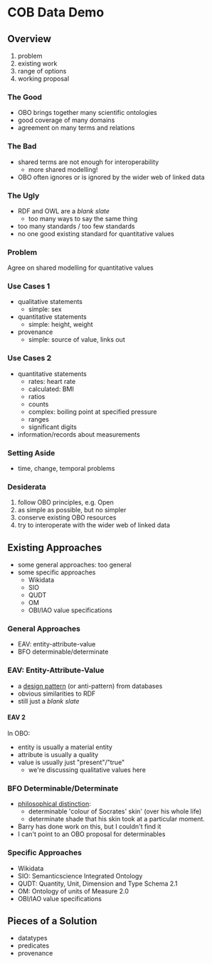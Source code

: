 # COB Data Demo

## Overview

1. problem
2. existing work
3. range of options
4. working proposal

### The Good

- OBO brings together many scientific ontologies
- good coverage of many domains
- agreement on many terms and relations

### The Bad

- shared terms are not enough for interoperability
  - more shared modelling!
- OBO often ignores or is ignored by the wider web of linked data

### The Ugly

- RDF and OWL are a *blank slate*
  - too many ways to say the same thing
- too many standards / too few standards
- no one good existing standard for quantitative values

### Problem

Agree on shared modelling for quantitative values

### Use Cases 1

- qualitative statements
  - simple: sex
- quantitative statements
  - simple: height, weight
- provenance
  - simple: source of value, links out

### Use Cases 2

- quantitative statements
  - rates: heart rate
  - calculated: BMI
  - ratios
  - counts
  - complex: boiling point at specified pressure
  - ranges
  - significant digits
- information/records about measurements

### Setting Aside

- time, change, temporal problems

### Desiderata

1. follow OBO principles, e.g. Open
2. as simple as possible, but no simpler
3. conserve existing OBO resources
4. try to interoperate with the wider web of linked data


## Existing Approaches

- some general approaches: too general
- some specific approaches
  - Wikidata
  - SIO
  - QUDT
  - OM
  - OBI/IAO value specifications

### General Approaches

- EAV: entity-attribute-value
- BFO determinable/determinate

### EAV: Entity-Attribute-Value

- a [design pattern](https://plato.stanford.edu/entries/determinate-determinables/) (or anti-pattern) from databases
- obvious similarities to RDF
- still just a *blank slate*

#### EAV 2

In OBO:

- entity is usually a material entity
- attribute is usually a quality
- value is usually just "present"/"true"
  - we're discussing qualitative values here

### BFO Determinable/Determinate

- [philosophical distinction](https://plato.stanford.edu/entries/determinate-determinables/):
  - determinable 'colour of Socrates' skin' (over his whole life)
  - determinate shade that his skin took at a particular moment.
- Barry has done work on this, but I couldn't find it
- I can't point to an OBO proposal for determinables

### Specific Approaches

- Wikidata
- SIO: Semanticscience Integrated Ontology
- QUDT: Quantity, Unit, Dimension and Type Schema 2.1
- OM: Ontology of units of Measure 2.0
- OBI/IAO value specifications


## Pieces of a Solution

- datatypes
- predicates
- provenance

